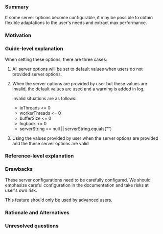 ### Summary
If some server options become configurable, it may be possible to obtain flexible adaptations to the user's needs and extract max performance.

### Motivation


### Guide-level explanation
When setting these options, there are three cases:

1. All server options will be set to default values ​​when users do not provided server options.

2. When the server options are provided by user but these values are invalid, the default values are used and a warning is added in log.
 
    Invalid situations are as follows:
    * ioThreads <= 0
    * workerThreads <= 0
    * bufferSize <= 0
    * logback <= 0
    * serverString == null || serverString.equals("") 
    
3. Using the values provided by user when the server options are provided and the these server options are valid

### Reference-level explanation


### Drawbacks
These server configurations need to be carefully configured. We should emphasize careful configuration in the documentation and take risks at user's own risk.

This feature should only be used by advanced users.

### Rationale and Alternatives


### Unresolved questions
